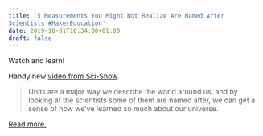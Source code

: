 ```yaml
---
title: '5 Measurements You Might Not Realize Are Named After
Scientists #MakerEducation'
date: 2019-10-01T10:34:00+01:00
draft: false
---
```


Watch and learn!

Handy new [video from Sci-Show](https://www.youtube.com/watch?v=VVGUecnDbjA).

> Units are a major way we describe the world around us, and by looking at the scientists some of them are named after, we can get a sense of how we’ve learned so much about our universe.

[Read more.](https://www.youtube.com/watch?v=VVGUecnDbjA)
